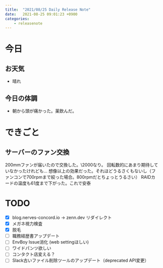 ```yaml
---
title:  "2021/08/25 Daily Release Note"
date:   2021-08-25 09:01:23 +0900
categories:
	- releasenote
---
```

# 今日

## お天気

* 晴れ

## 今日の体調

* 朝から頭が痛かった。薬飲んだ。

# できごと

## サーバーのファン交換

200mmファンが届いたので交換した。\2000なり。
回転数的にあまり期待していなかったけれども…
想像以上の効果だった。それほどうるさくもないし（ファンコンで700rpmまで絞った場合。800rpmだとちょっとうるさい）
RAIDカードの温度も61度まで下がった。これで安泰

# TODO 

- [x] blog.nerves-concord.io -> zenn.dev リダイレクト
- [x] メガネ視力検査
- [x] 脱毛
- [ ] 職務経歴書アップデート
- [ ] EnvBoy Issue消化 (web settingほしい)
- [ ] ワイドパンツ欲しい
- [ ] コンタクト店変える？
- [ ] Slack古いファイル削除ツールのアップデート（deprecated API変更）
